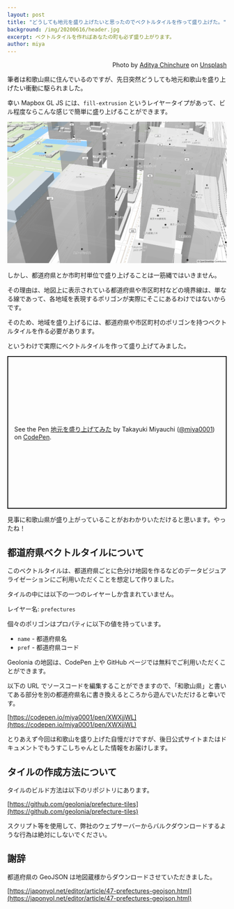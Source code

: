 ```yaml
---
layout: post
title: "どうしても地元を盛り上げたいと思ったのでベクトルタイルを作って盛り上げた。"
background: /img/20200616/header.jpg
excerpt: ベクトルタイルを作ればあなたの町も必ず盛り上がります。
author: miya
---
```


<p style="text-align: right;">Photo by <a href="https://unsplash.com/@adityachinchure">Aditya Chinchure</a> on <a href="https://unsplash.com/">Unsplash</a></p>

筆者は和歌山県に住んでいるのですが、先日突然どうしても地元和歌山を盛り上げたい衝動に駆られました。

幸い Mapbox GL JS には、`fill-extrusion` というレイヤータイプがあって、ビル程度ならこんな感じで簡単に盛り上げることができます。

![](/img/20200616/maputnik.png)

しかし、都道府県とか市町村単位で盛り上げることは一筋縄ではいきません。

その理由は、地図上に表示されている都道府県や市区町村などの境界線は、単なる線であって、各地域を表現するポリゴンが実際にそこにあるわけではないからです。

そのため、地域を盛り上げるには、都道府県や市区町村のポリゴンを持つベクトルタイルを作る必要があります。

というわけで実際にベクトルタイルを作って盛り上げてみました。

<p class="codepen" data-height="350" data-theme-id="light" data-default-tab="result" data-user="miya0001" data-slug-hash="XWXjjWL" style="height: 350px; box-sizing: border-box; display: flex; align-items: center; justify-content: center; border: 2px solid; margin: 1em 0; padding: 1em;" data-pen-title="地元を盛り上げてみた">
  <span>See the Pen <a href="https://codepen.io/miya0001/pen/XWXjjWL">
  地元を盛り上げてみた</a> by Takayuki Miyauchi (<a href="https://codepen.io/miya0001">@miya0001</a>)
  on <a href="https://codepen.io">CodePen</a>.</span>
</p>
<script async src="https://static.codepen.io/assets/embed/ei.js"></script>

見事に和歌山県が盛り上がっていることがおわかりいただけると思います。やったね！

## 都道府県ベクトルタイルについて

このベクトルタイルは、都道府県ごとに色分け地図を作るなどのデータビジュアライゼーションにご利用いただくことを想定して作りました。

タイルの中には以下の一つのレイヤーしか含まれていません。

レイヤー名: `prefectures`

個々のポリゴンはプロパティに以下の値を持っています。

* `name` - 都道府県名
* `pref` - 都道府県コード

Geolonia の地図は、CodePen 上や GitHub ページでは無料でご利用いただくことができます。

以下の URL でソースコードを編集することができますので、「和歌山県」と書いてある部分を別の都道府県名に書き換えるところから遊んでいただけると幸いです。

[https://codepen.io/miya0001/pen/XWXjjWL](https://codepen.io/miya0001/pen/XWXjjWL)

とりあえず今回は和歌山を盛り上げた自慢だけですが、後日公式サイトまたはドキュメントでもうすこしちゃんとした情報をお届けします。

## タイルの作成方法について

タイルのビルド方法は以下のリポジトリにあります。

[https://github.com/geolonia/prefecture-tiles](https://github.com/geolonia/prefecture-tiles)

スクリプト等を使用して、弊社のウェブサーバーからバルクダウンロードするような行為は絶対にしないでください。

## 謝辞

都道府県の GeoJSON は地図蔵様からダウンロードさせていただきました。

[https://japonyol.net/editor/article/47-prefectures-geojson.html](https://japonyol.net/editor/article/47-prefectures-geojson.html)
